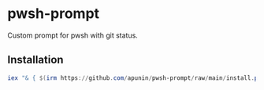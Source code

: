 # pwsh-prompt
Custom prompt for pwsh with git status.

## Installation

```powershell
iex "& { $(irm https://github.com/apunin/pwsh-prompt/raw/main/install.ps1) }"
```
